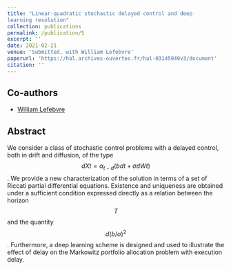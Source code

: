 ```yaml
---
title: "Linear-quadratic stochastic delayed control and deep
learning resolution"
collection: publications
permalink: /publication/5
excerpt: ''
date: 2021-02-21
venue: 'Submitted, with William Lefebvre'
paperurl: 'https://hal.archives-ouvertes.fr/hal-03145949v3/document'
citation: ''
---
```

## Co-authors
- [William Lefebvre](https://fr.linkedin.com/in/william-lefebvre-68048210b) 

## Abstract

We consider a class of stochastic control problems with a delayed control, both in
drift and diffusion, of the type $$dXt = α_{t−d}(bdt + σdWt)$$. We provide a new characterization of the solution in terms of a set of Riccati partial differential equations.
Existence and uniqueness are obtained under a sufficient condition expressed directly
as a relation between the horizon $$T$$ and the quantity $$d(b/σ)^2$$. Furthermore, a deep learning scheme is designed and used to illustrate the effect of delay on the Markowitz
portfolio allocation problem with execution delay.
